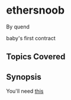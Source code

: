 # ethersnoob

By quend



baby's first contract
## Topics Covered

## Synopsis

You'll need [this](https://github.com/trailofbits/ethersplay)